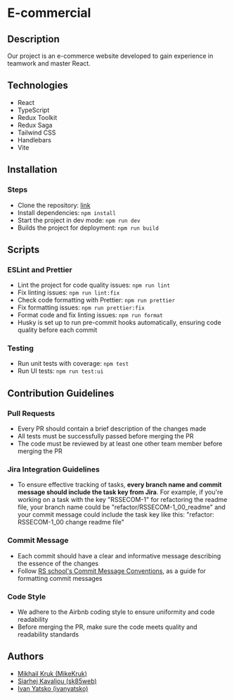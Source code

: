 # E-commercial

## Description

Our project is an e-commerce website developed to gain experience in teamwork and master React.

## Technologies

- React
- TypeScript
- Redux Toolkit
- Redux Saga
- Tailwind CSS
- Handlebars
- Vite

## Installation

### Steps

- Clone the repository: [link](https://github.com/MikeKruk/e-commercial.git)
- Install dependencies: `npm install`
- Start the project in dev mode: `npm run dev`
- Builds the project for deployment: `npm run build`

## Scripts

### ESLint and Prettier

- Lint the project for code quality issues: `npm run lint`
- Fix linting issues: `npm run lint:fix`
- Check code formatting with Prettier: `npm run prettier`
- Fix formatting issues: `npm run prettier:fix`
- Format code and fix linting issues: `npm run format`
- Husky is set up to run pre-commit hooks automatically, ensuring code quality before each commit


### Testing

- Run unit tests with coverage: `npm test`
- Run UI tests: `npm run test:ui`

## Contribution Guidelines

### Pull Requests
- Every PR should contain a brief description of the changes made
- All tests must be successfully passed before merging the PR
- The code must be reviewed by at least one other team member before merging the PR

### Jira Integration Guidelines
- To ensure effective tracking of tasks, **every branch name and commit message should include the task key from Jira**. For example, if you're working on a task with the key "RSSECOM-1" for refactoring the readme file, your branch name could be "refactor/RSSECOM-1_00_readme" and your commit message could include the task key like this: "refactor: RSSECOM-1_00 change readme file"

### Commit Message

- Each commit should have a clear and informative message describing the essence of the changes
- Follow [RS school's Commit Message Conventions](https://docs.rs.school/#/git-convention), as a guide for formatting commit messages

### Code Style

- We adhere to the Airbnb coding style to ensure uniformity and code readability
- Before merging the PR, make sure the code meets quality and readability standards

## Authors

- [Mikhail Kruk (MikeKruk)](https://github.com/MikeKruk)
- [Siarhej Kavaliou (sk85web)](https://github.com/sk85web)
- [Ivan Yatsko (ivanyatsko)](https://github.com/ivanyatsko)
